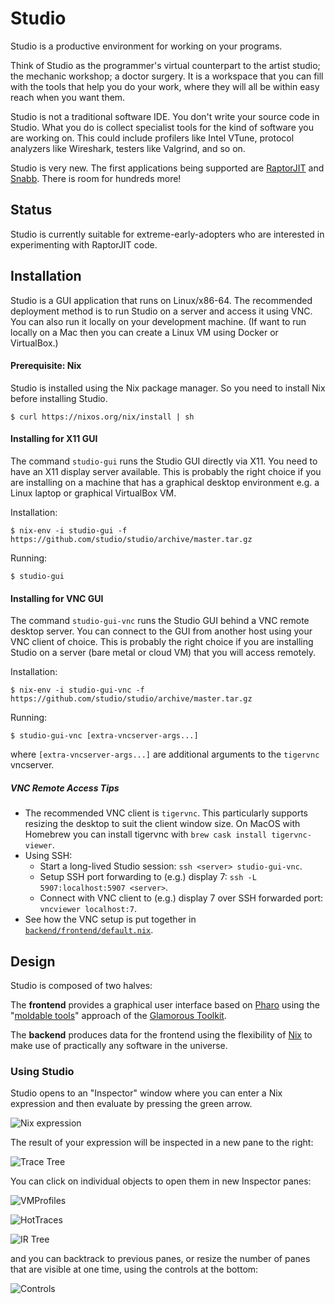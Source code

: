 # Studio

Studio is a productive environment for working on your programs.

Think of Studio as the programmer's virtual counterpart to the artist
studio; the mechanic workshop; a doctor surgery. It is a workspace
that you can fill with the tools that help you do your work, where
they will all be within easy reach when you want them.

Studio is not a traditional software IDE. You don't write your source
code in Studio. What you do is collect specialist tools for the kind
of software you are working on. This could include profilers like
Intel VTune, protocol analyzers like Wireshark, testers like Valgrind,
and so on.

Studio is very new. The first applications being supported are
[RaptorJIT](https://github.com/raptorjit/raptorjit) and
[Snabb](https://github.com/snabbco/snabb). There is room for hundreds
more!

## Status

Studio is currently suitable for extreme-early-adopters who are
interested in experimenting with RaptorJIT code.

## Installation

Studio is a GUI application that runs on Linux/x86-64. The recommended
deployment method is to run Studio on a server and access it using
VNC. You can also run it locally on your development machine. (If want
to run locally on a Mac then you can create a Linux VM using Docker or
VirtualBox.)

#### Prerequisite: Nix

Studio is installed using the Nix package manager. So you need to
install Nix before installing Studio.

```
$ curl https://nixos.org/nix/install | sh
```

#### Installing for X11 GUI

The command `studio-gui` runs the Studio GUI directly via X11. You
need to have an X11 display server available. This is probably the
right choice if you are installing on a machine that has a graphical
desktop environment e.g. a Linux laptop or graphical VirtualBox VM.

Installation:

```
$ nix-env -i studio-gui -f https://github.com/studio/studio/archive/master.tar.gz
```

Running:

```
$ studio-gui
```

#### Installing for VNC GUI

The command `studio-gui-vnc` runs the Studio GUI behind a VNC remote
desktop server. You can connect to the GUI from another host using
your VNC client of choice. This is probably the right choice if you
are installing Studio on a server (bare metal or cloud VM) that you
will access remotely.

Installation:

```
$ nix-env -i studio-gui-vnc -f https://github.com/studio/studio/archive/master.tar.gz
```

Running:

```
$ studio-gui-vnc [extra-vncserver-args...]
```

where `[extra-vncserver-args...]` are additional arguments to the
`tigervnc` vncserver.

##### VNC Remote Access Tips

- The recommended VNC client is `tigervnc`. This particularly supports resizing the desktop to suit the client window size. On MacOS with Homebrew you can install tigervnc with `brew cask install tigervnc-viewer`.
- Using SSH:
    - Start a long-lived Studio session: `ssh <server> studio-gui-vnc`.
    - Setup SSH port forwarding to (e.g.) display 7: `ssh -L 5907:localhost:5907 <server>`.
    - Connect with VNC client to (e.g.) display 7 over SSH forwarded port: `vncviewer localhost:7`.
- See how the VNC setup is put together in [`backend/frontend/default.nix`](backend/frontend/default.nix).

## Design

Studio is composed of two halves:

The **frontend** provides a graphical user interface based on
[Pharo](http://pharo.org/) using the "[moldable tools](http://scg.unibe.ch/news/2016-10-02_23-15-02Chis16d)" approach of the
[Glamorous Toolkit](http://gtoolkit.org/).

The **backend** produces data for the frontend using the flexibility of [Nix](http://nixos.org/nix/) to make use of practically any software in the universe.

### Using Studio

Studio opens to an "Inspector" window where you can enter a Nix expression and then evaluate by pressing the green arrow.

![Nix expression](doc/images/Nix.png)

The result of your expression will be inspected in a new pane to the right:

![Trace Tree](doc/images/TraceTree.png)

You can click on individual objects to open them in new Inspector panes:

![VMProfiles](doc/images/VMProfiles.png)

![HotTraces](doc/images/HotTraces.png)

![IR Tree](doc/images/IRTree.png)

and you can backtrack to previous panes, or resize the number of panes that are visible at one time, using the controls at the bottom:

![Controls](doc/images/Controls.png)

